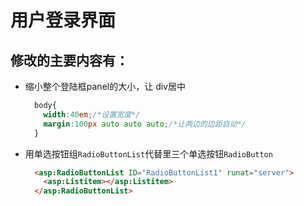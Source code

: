 用户登录界面
===
修改的主要内容有：
---

* 缩小整个登陆框panel的大小，让 div居中

  ```css
    body{
      width:40em;/*设置宽度*/
      margin:100px auto auto auto;/*让两边的边距自动*/
    }
  ```
* 用单选按钮组`RadioButtonList`代替里三个单选按钮`RadioButton`

  ```aspx
    <asp:RadioButtonList ID="RadioButtonList1" runat="server">
      <asp:Listitem></asp:Listitem>
    </asp:RadioButtonList>
  ```
  
